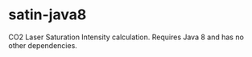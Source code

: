 satin-java8
===========

CO2 Laser Saturation Intensity calculation. Requires Java 8 and has no other dependencies.
